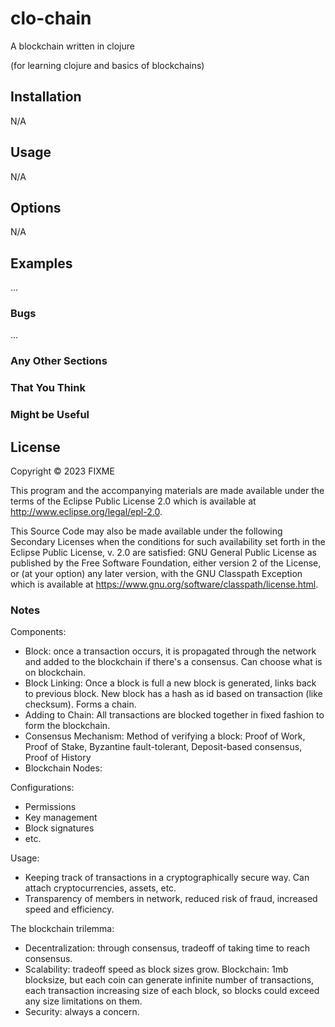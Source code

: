 # clo-chain

A blockchain written in clojure

(for learning clojure and basics of blockchains)


## Installation

N/A

## Usage

N/A

## Options

N/A

## Examples

...

### Bugs

...

### Any Other Sections
### That You Think
### Might be Useful

## License

Copyright © 2023 FIXME

This program and the accompanying materials are made available under the
terms of the Eclipse Public License 2.0 which is available at
http://www.eclipse.org/legal/epl-2.0.

This Source Code may also be made available under the following Secondary
Licenses when the conditions for such availability set forth in the Eclipse
Public License, v. 2.0 are satisfied: GNU General Public License as published by
the Free Software Foundation, either version 2 of the License, or (at your
option) any later version, with the GNU Classpath Exception which is available
at https://www.gnu.org/software/classpath/license.html.


### Notes

Components:

- Block: once a transaction occurs, it is propagated through the network and added to the blockchain if there's a consensus. Can choose what is on blockchain.
- Block Linking: Once a block is full a new block is generated, links back to previous block. New block has a hash as id based on transaction (like checksum). Forms a chain.
- Adding to Chain: All transactions are blocked together in fixed fashion to form the blockchain.
- Consensus Mechanism: Method of verifying a block: Proof of Work, Proof of Stake, Byzantine fault-tolerant, Deposit-based consensus, Proof of History
- Blockchain Nodes: 

Configurations:
- Permissions
- Key management
- Block signatures
- etc.

Usage:
- Keeping track of transactions in a cryptographically secure way. Can attach cryptocurrencies, assets, etc.
- Transparency of members in network, reduced risk of fraud, increased speed and efficiency.

The blockchain trilemma:
- Decentralization: through consensus, tradeoff of taking time to reach consensus.
- Scalability: tradeoff speed as block sizes grow. Blockchain: 1mb blocksize, but each coin can generate infinite number of transactions, each transaction increasing size of each block, so blocks could exceed any size limitations on them.
- Security: always a concern.


